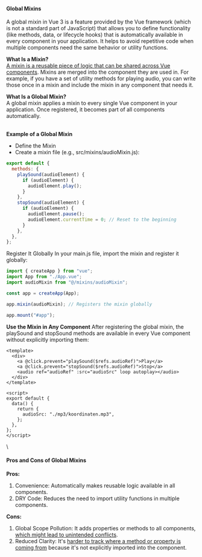 #### Global Mixins

A global mixin in Vue 3 is a feature provided by the Vue framework (which is not a standard part of JavaScript) that allows you to define functionality (like methods, data, or lifecycle hooks) that is automatically available in every component in your application. It helps to avoid repetitive code when multiple components need the same behavior or utility functions.

**What Is a Mixin?**</br>
<ins>A mixin is a reusable piece of logic that can be shared across Vue components</ins>. Mixins are merged into the component they are used in. For example, if you have a set of utility methods for playing audio, you can write those once in a mixin and include the mixin in any component that needs it.

**What Is a Global Mixin?**</br>
A global mixin applies a mixin to every single Vue component in your application. Once registered, it becomes part of all components automatically.

\
**Example of a Global Mixin**
- Define the Mixin</br>
- Create a mixin file (e.g., src/mixins/audioMixin.js):</br>

```javascript
export default {
  methods: {
    playSound(audioElement) {
      if (audioElement) {
        audioElement.play();
      }
    },
    stopSound(audioElement) {
      if (audioElement) {
        audioElement.pause();
        audioElement.currentTime = 0; // Reset to the beginning
      }
    },
  },
};
```

Register It Globally
In your main.js file, import the mixin and register it globally:

```javascript
import { createApp } from "vue";
import App from "./App.vue";
import audioMixin from "@/mixins/audioMixin";

const app = createApp(App);

app.mixin(audioMixin); // Registers the mixin globally

app.mount("#app");
```

**Use the Mixin in Any Component**
After registering the global mixin, the playSound and stopSound methods are available in every Vue component without explicitly importing them:

```vue
<template>
  <div>
    <a @click.prevent="playSound($refs.audioRef)">Play</a>
    <a @click.prevent="stopSound($refs.audioRef)">Stop</a>
    <audio ref="audioRef" :src="audioSrc" loop autoplay></audio>
  </div>
</template>

<script>
export default {
  data() {
    return {
      audioSrc: "./mp3/koordinaten.mp3",
    };
  },
};
</script>
```
\

#### Pros and Cons of Global Mixins

**Pros:**
1. Convenience: Automatically makes reusable logic available in all components.
2. DRY Code: Reduces the need to import utility functions in multiple components.

**Cons:**
1. Global Scope Pollution: It adds properties or methods to all components, <ins>which might lead to unintended conflicts</ins>.
2. Reduced Clarity: It's <ins>harder to track where a method or property is coming from</ins> because it's not explicitly imported into the component.

